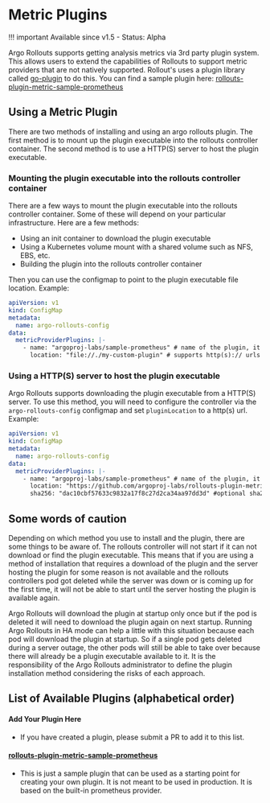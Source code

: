 # Metric Plugins

!!! important
    Available since v1.5 - Status: Alpha

Argo Rollouts supports getting analysis metrics via 3rd party plugin system. This allows users to extend the capabilities of Rollouts
to support metric providers that are not natively supported. Rollout's uses a plugin library called
[go-plugin](https://github.com/hashicorp/go-plugin) to do this. You can find a sample plugin
here: [rollouts-plugin-metric-sample-prometheus](https://github.com/argoproj-labs/rollouts-plugin-metric-sample-prometheus)

## Using a Metric Plugin

There are two methods of installing and using an argo rollouts plugin. The first method is to mount up the plugin executable
into the rollouts controller container. The second method is to use a HTTP(S) server to host the plugin executable.

### Mounting the plugin executable into the rollouts controller container

There are a few ways to mount the plugin executable into the rollouts controller container. Some of these will depend on your
particular infrastructure. Here are a few methods:

* Using an init container to download the plugin executable
* Using a Kubernetes volume mount with a shared volume such as NFS, EBS, etc.
* Building the plugin into the rollouts controller container

Then you can use the configmap to point to the plugin executable file location. Example:

```yaml
apiVersion: v1
kind: ConfigMap
metadata:
  name: argo-rollouts-config
data:
  metricProviderPlugins: |-
    - name: "argoproj-labs/sample-prometheus" # name of the plugin, it must match the name required by the plugin so it can find it's configuration
      location: "file://./my-custom-plugin" # supports http(s):// urls and file://
```

### Using a HTTP(S) server to host the plugin executable

Argo Rollouts supports downloading the plugin executable from a HTTP(S) server. To use this method, you will need to
configure the controller via the `argo-rollouts-config` configmap and set `pluginLocation` to a http(s) url. Example:

```yaml
apiVersion: v1
kind: ConfigMap
metadata:
  name: argo-rollouts-config
data:
  metricProviderPlugins: |-
    - name: "argoproj-labs/sample-prometheus" # name of the plugin, it must match the name required by the plugin so it can find it's configuration
      location: "https://github.com/argoproj-labs/rollouts-plugin-metric-sample-prometheus/releases/download/v0.0.4/metric-plugin-linux-amd64" # supports http(s):// urls and file://
      sha256: "dac10cbf57633c9832a17f8c27d2ca34aa97dd3d" #optional sha256 checksum of the plugin executable
```

## Some words of caution

Depending on which method you use to install and the plugin, there are some things to be aware of.
The rollouts controller will not start if it can not download or find the plugin executable. This means that if you are using
a method of installation that requires a download of the plugin and the server hosting the plugin for some reason is not available and the rollouts
controllers pod got deleted while the server was down or is coming up for the first time, it will not be able to start until
the server hosting the plugin is available again.

Argo Rollouts will download the plugin at startup only once but if the pod is deleted it will need to download the plugin again on next startup. Running
Argo Rollouts in HA mode can help a little with this situation because each pod will download the plugin at startup. So if a single pod gets
deleted during a server outage, the other pods will still be able to take over because there will already be a plugin executable available to it. It is the
responsibility of the Argo Rollouts administrator to define the plugin installation method considering the risks of each approach.

## List of Available Plugins (alphabetical order)

#### Add Your Plugin Here
  * If you have created a plugin, please submit a PR to add it to this list.
#### [rollouts-plugin-metric-sample-prometheus](https://github.com/argoproj-labs/rollouts-plugin-metric-sample-prometheus)
  * This is just a sample plugin that can be used as a starting point for creating your own plugin.
It is not meant to be used in production. It is based on the built-in prometheus provider.
